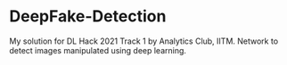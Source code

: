# DeepFake-Detection
My solution for DL Hack 2021 Track 1 by Analytics Club, IITM. Network to detect images manipulated using deep learning.
